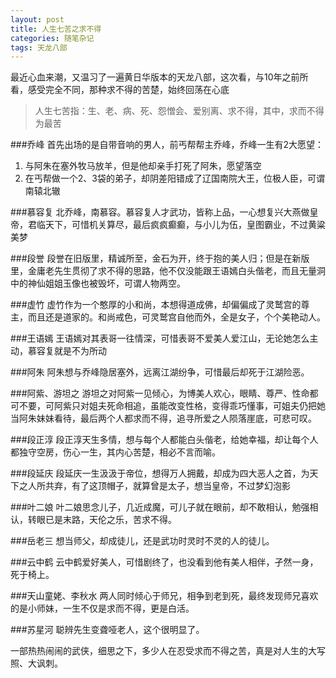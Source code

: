 ```yaml
---
layout: post
title: 人生七苦之求不得
categories: 随笔杂记
tags: 天龙八部
---
```


最近心血来潮，又温习了一遍黄日华版本的天龙八部，这次看，与10年之前所看，感受完全不同，那种求不得的苦楚，始终回荡在心底

>人生七苦指：生、老、病、死、怨憎会、爱别离、求不得，其中，求而不得为最苦

###乔峰
首先出场的是自带音响的男人，前丐帮帮主乔峰，乔峰一生有2大愿望：
1. 与阿朱在塞外牧马放羊，但是他却亲手打死了阿朱，愿望落空
2. 在丐帮做一个2、3袋的弟子，却阴差阳错成了辽国南院大王，位极人臣，可谓南辕北辙

###慕容复
北乔峰，南慕容。慕容复人才武功，皆称上品，一心想复兴大燕做皇帝，君临天下，可惜机关算尽，最后疯疯癫癫，与小儿为伍，皇图霸业，不过黄粱美梦

###段誉
段誉在旧版里，精诚所至，金石为开，终于抱的美人归；但是在新版里，金庸老先生贯彻了求不得的思路，他不仅没能跟王语嫣白头偕老，而且无量洞中的神仙姐姐玉像也被毁坏，可谓人物两空。

###虚竹
虚竹作为一个憨厚的小和尚，本想得道成佛，却偏偏成了灵鹫宫的尊主，而且还是道家的。和尚戒色，可灵鹫宫自他而外，全是女子，个个美艳动人。

###王语嫣
王语嫣对其表哥一往情深，可惜表哥不爱美人爱江山，无论她怎么主动，慕容复就是不为所动

###阿朱
阿朱想与乔峰隐居塞外，远离江湖纷争，可惜最后却死于江湖险恶。

###阿紫、游坦之
游坦之对阿紫一见倾心，为博美人欢心，眼睛、尊严、性命都可不要，可阿紫只对姐夫死命相追，虽能改变性格，变得乖巧懂事，可姐夫仍把她当阿朱妹妹看待，最后两个人都求而不得，追寻所爱之人陨落崖底，可悲可叹。

###段正淳
段正淳天生多情，想与每个人都能白头偕老，给她幸福，却让每个人都独守空房，伤心一生，其内心苦楚，相必不言而喻。

###段延庆
段延庆一生汲汲于帝位，想得万人拥戴，却成为四大恶人之首，为天下之人所共弃，有了这顶帽子，就算曾是太子，想当皇帝，不过梦幻泡影

###叶二娘
叶二娘思念儿子，几近成魔，可儿子就在眼前，却不敢相认，勉强相认，转眼已是末路，天伦之乐，苦求不得。

###岳老三
想当师父，却成徒儿，还是武功时灵时不灵的人的徒儿。

###云中鹤
云中鹤爱好美人，可惜剧终了，也没看到他有美人相伴，孑然一身，死于椅上。

###天山童姥、李秋水
两人同时倾心于师兄，相争到老到死，最终发现师兄喜欢的是小师妹，一生不仅是求而不得，更是白活。

###苏星河
聪辨先生变聋哑老人，这个很明显了。

一部热热闹闹的武侠，细思之下，多少人在忍受求而不得之苦，真是对人生的大写照、大讽刺。

